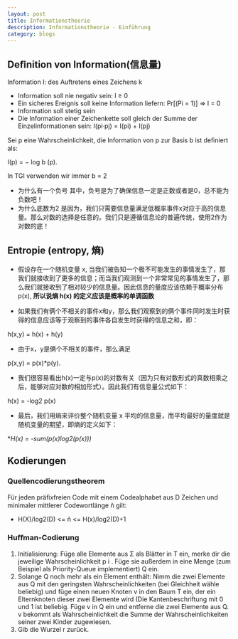 ```yaml
---
layout: post
title: Informationstheorie
description: Informationstheorie - Einführung
category: blogs
---
```


## Deﬁnition von Information(信息量)
Information I: des Auftretens eines Zeichens k
+ Information soll nie negativ sein: I ≥ 0
+ Ein sicheres Ereignis soll keine Information liefern: Pr[(Pi = 1)] ⇒ I = 0
+ Information soll stetig sein
+ Die Information einer Zeichenkette soll gleich der Summe der Einzelinformationen sein: I(pi·pj) = I(pi) + I(pj)

Sei p eine Wahrscheinlichkeit, die Information von p zur Basis b ist deﬁniert als:

I(p) = − log b (p).

In TGI verwenden wir immer b = 2

+ 为什么有一个负号
  其中，负号是为了确保信息一定是正数或者是0，总不能为负数吧！
+ 为什么底数为2
  是因为，我们只需要信息量满足低概率事件x对应于高的信息量。那么对数的选择是任意的。我们只是遵循信息论的普遍传统，使用2作为对数的底！

## Entropie (entropy, 熵)
* 假设存在一个随机变量 x, 当我们被告知一个极不可能发生的事情发生了，那我们就接收到了更多的信息；而当我们观测到一个非常常见的事情发生了，那么我们就接收到了相对较少的信息量。因此信息的量度应该依赖于概率分布 p(x), **所以说熵 h(x) 的定义应该是概率的单调函数**

* 如果我们有俩个不相关的事件x和y，那么我们观察到的俩个事件同时发生时获得的信息应该等于观察到的事件各自发生时获得的信息之和，即：

h(x,y) = h(x) + h(y)

* 由于x，y是俩个不相关的事件，那么满足

p(x,y) = p(x)*p(y).

* 我们很容易看出h(x)一定与p(x)的对数有关（因为只有对数形式的真数相乘之后，能够对应对数的相加形式）。因此我们有信息量公式如下：

h(x) = -log2 p(x)

+ 最后，我们用熵来评价整个随机变量 x 平均的信息量，而平均最好的量度就是随机变量的期望，即熵的定义如下：

**H(x) = -sum(p(x)*log2(p(x)))**

## Kodierungen
### Quellencodierungstheorem
Für jeden präﬁxfreien Code mit einem Codealphabet aus D Zeichen und minimaler mittlerer Codewortlänge ñ gilt:

+ H(X)/log2(D) <= ñ <= H(x)/log2(D)+1

### Huﬀman-Codierung
1. Initialisierung: Füge alle Elemente aus Σ als Blätter in T ein, merke dir die jeweilige Wahrscheinlichkeit p i . Füge sie außerdem in eine Menge (zum Beispiel als Priority-Queue implementiert) Q ein.
2. Solange Q noch mehr als ein Element enthält: Nimm die zwei Elemente aus Q mit den geringsten Wahrscheinlichkeiten (bei Gleichheit wähle beliebig) und füge einen neuen Knoten v in den Baum T ein, der ein Elternknoten dieser zwei Elemente wird (Die Kantenbeschriftung mit 0 und 1 ist beliebig. Füge v in Q ein und entferne die zwei Elemente aus Q. v bekommt als Wahrscheinlichkeit die Summe der Wahrscheinlichkeiten seiner zwei Kinder zugewiesen.
3. Gib die Wurzel r zurück.

